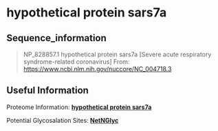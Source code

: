 # hypothetical protein sars7a
## Sequence_information

>NP_828857.1 hypothetical protein sars7a [Severe acute respiratory syndrome-related coronavirus]
From: https://www.ncbi.nlm.nih.gov/nuccore/NC_004718.3

## Useful Information
Proteome Information: [**hypothetical protein sars7a**](https://github.com/thorn-lab/coronavirus_structural_task_force/blob/master/pdb/hypothetical_protein_sars7a/proteome_information.txt)

Potential Glycosalation Sites: [**NetNGlyc**](https://github.com/thorn-lab/coronavirus_structural_task_force/blob/master/pdb/hypothetical_protein_sars7a/NetNGlyc_hypothetical_protein_sars7a) 

